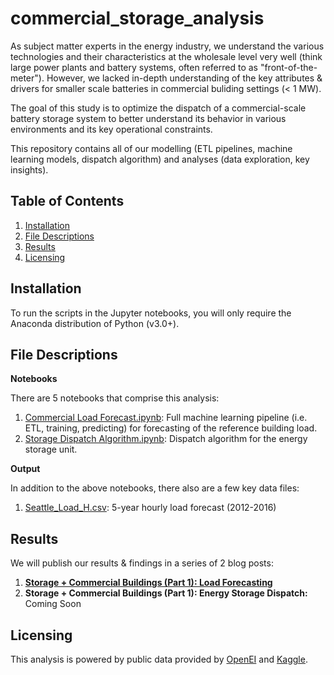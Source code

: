 # commercial_storage_analysis

As subject matter experts in the energy industry, we understand the various technologies and their characteristics at the wholesale level very well (think large power plants and battery systems, often referred to as "front-of-the-meter"). However, we lacked in-depth understanding of the key attributes & drivers for smaller scale batteries in commercial buliding settings (< 1 MW).

The goal of this study is to optimize the dispatch of a commercial-scale battery storage system to better understand its behavior in various environments and its key operational constraints.

This repository contains all of our modelling (ETL pipelines, machine learning models, dispatch algorithm) and analyses (data exploration, key insights).

## Table of Contents
1. [Installation](#installation)
2. [File Descriptions](#file-descriptions)
3. [Results](#results)
4. [Licensing](#licensing)

## Installation
To run the scripts in the Jupyter notebooks, you will only require the Anaconda distribution of Python (v3.0+).

## File Descriptions
**Notebooks**

There are 5 notebooks that comprise this analysis:
1. [Commercial Load Forecast.ipynb](https://github.com/jbbae/commercial_storage_analysis/blob/master/Commercial%20Load%20Forecast.ipynb): Full machine learning pipeline (i.e. ETL, training, predicting) for forecasting of the reference building load.
2. [Storage Dispatch Algorithm.ipynb](https://github.com/jbbae/commercial_storage_analysis/blob/master/Storage%20Dispatch%20Algorithm.ipynb): Dispatch algorithm for the energy storage unit.

**Output**

In addition to the above notebooks, there also are a few key data files:
1. [Seattle_Load_H.csv](https://github.com/jbbae/commercial_storage_analysis/blob/master/Seattle_Load_H.csv): 5-year hourly load forecast (2012-2016)

## Results
We will publish our results & findings in a series of 2 blog posts:
1. __[Storage + Commercial Buildings (Part 1): Load Forecasting]()__
2. __Storage + Commercial Buildings (Part 1): Energy Storage Dispatch:__ Coming Soon

## Licensing

This analysis is powered by public data provided by [OpenEI](https://openei.org/wiki/OpenEI:About) and [Kaggle](https://www.kaggle.com/selfishgene/historical-hourly-weather-data/downloads/historical-hourly-weather-data.zip/21).
